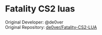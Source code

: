 # Fatality CS2 luas

Original Developer: @de0ver </br>
Original Repository: [de0ver/Fatality-CS2-LUA](https://github.com/de0ver/Fatality-CS2-LUA)
